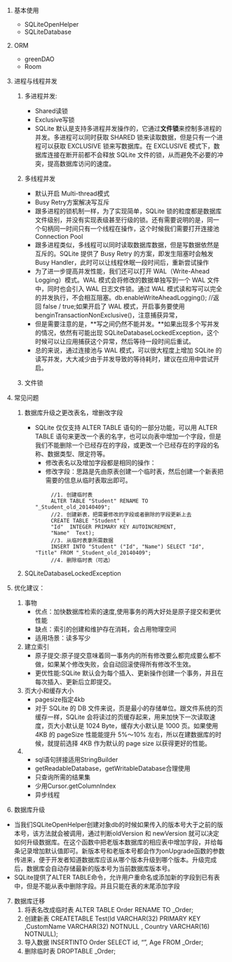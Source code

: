 1. 基本使用
    - SQLiteOpenHelper
    - SQLiteDatabase
2. ORM
    - greenDAO
    - Room
3. 进程与线程并发
    1. 多进程并发:
        - Shared读锁
        - Exclusive写锁
        - SQLite 默认是支持多进程并发操作的，它通过**文件锁**来控制多进程的并发。多进程可以同时获取 SHARED 锁来读取数据，但是只有一个进程可以获取 EXCLUSIVE 锁来写数据库。在 EXCLUSIVE 模式下，数据库连接在断开前都不会释放 SQLite 文件的锁，从而避免不必要的冲突，提高数据库访问的速度。
    2. 多线程并发
        - 默认开启 Multi-thread模式
        - Busy Retry方案解决写互斥
        - 跟多进程的锁机制一样，为了实现简单，SQLite 锁的粒度都是数据库文件级别，并没有实现表级甚至行级的锁。还有需要说明的是，同一个句柄同一时间只有一个线程在操作，这个时候我们需要打开连接池 Connection Pool
        - 跟多进程类似，多线程可以同时读取数据库数据，但是写数据依然是互斥的。SQLite 提供了 Busy Retry 的方案，即发生阻塞时会触发 Busy Handler，此时可以让线程休眠一段时间后，重新尝试操作
        - 为了进一步提高并发性能，我们还可以打开 WAL（Write-Ahead Logging）模式。WAL 模式会将修改的数据单独写到一个 WAL 文件中，同时也会引入 WAL 日志文件锁。通过 WAL 模式读和写可以完全的并发执行，不会相互阻塞。db.enableWriteAheadLogging();	//返回 false / true;如果开启了 WAL 模式，开启事务要使用 benginTransactionNonExclusive()，注意捕获异常，
        - 但是需要注意的是，**写之间仍然不能并发。**如果出现多个写并发的情况，依然有可能出现 SQLiteDatabaseLockedException，这个时候可以让应用捕获这个异常，然后等待一段时间后重试。
        - 总的来说，通过连接池与 WAL 模式，可以很大程度上增加 SQLite 的读写并发，大大减少由于并发导致的等待耗时，建议在应用中尝试开启。
     
    3. 文件锁

4. 常见问题
    1. 数据库升级之更改表名，增删改字段
        - SQLite 仅仅支持 ALTER TABLE 语句的一部分功能，可以用 ALTER TABLE 语句来更改一个表的名字，也可以向表中增加一个字段，但是我们不能删除一个已经存在的字段，或更改一个已经存在的字段的名称、数据类型、限定符等。
           - 修改表名以及增加字段都是相同的操作：
           - 修改字段：思路是先由原表创建一个临时表，然后创建一个新表把需要的信息从临时表取出即可。
           ```
                //1. 创建临时表
                ALTER TABLE "Student" RENAME TO "_Student_old_20140409";
                //2. 创建新表，把需要修改的字段或者删除的字段更新上去
                CREATE TABLE "Student" (
                "Id"  INTEGER PRIMARY KEY AUTOINCREMENT,
                "Name"  Text);
                //3. 从临时表拿所需数据
                INSERT INTO "Student" ("Id", "Name") SELECT "Id", "Title" FROM "_Student_old_20140409";
                //4. 删除临时表（可选）
           ```

    2. SQLiteDatabaseLockedException
5. 优化建议：
    1. 事物
        - 优点：加快数据库检索的速度,使用事务的两大好处是原子提交和更优性能
        - 缺点：索引的创建和维护存在消耗，会占用物理空间
        - 适用场景：读多写少
    2. 建立索引
        - 原子提交:原子提交意味着同一事务内的所有修改要么都完成要么都不做，如果某个修改失败，会自动回滚使得所有修改不生效。
        - 更优性能:SQLite 默认会为每个插入、更新操作创建一个事务，并且在每次插入、更新后立即提交。
    3. 页大小和缓存大小
        - pagesize指定4kb
        - 对于 SQLite 的 DB 文件来说，页是最小的存储单位。跟文件系统的页缓存一样，SQLite 会将读过的页缓存起来，用来加快下一次读取速度，页大小默认是 1024 Byte，缓存大小默认是 1000 页。如果使用 4KB 的 pageSize 性能能提升 5%～10% 左右，所以在建数据库的时候，就提前选择 4KB 作为默认的 page size 以获得更好的性能。
    4. 
        - sql语句拼接适用StringBuilder
        - getReadableDatabase，getWritableDatabase合理使用
        - 只查询所需的结果集
        - 少用Cursor.getColumnIndex
        - 异步线程

6. 数据库升级
- 当我们SQLiteOpenHelper创建对象db的时候如果传入的版本号大于之前的版本号，该方法就会被调用，通过判断oldVersion 和 newVersion 就可以决定如何升级数据库。在这个函数中把老版本数据库的相应表中增加字段，并给每条记录增加默认值即可。新版本号和老版本号都会作为onUpgrade函数的参数传进来，便于开发者知道数据库应该从哪个版本升级到哪个版本。升级完成后，数据库会自动存储最新的版本号为当前数据库版本号。
- SQLite提供了ALTER TABLE命令，允许用户重命名或添加新的字段到已有表中，但是不能从表中删除字段。并且只能在表的末尾添加字段
7. 数据库迁移
    1. 将表名改成临时表 ALTER TABLE Order RENAME TO _Order;
    2. 创建新表 CREATETABLE Test(Id VARCHAR(32) PRIMARY KEY ,CustomName VARCHAR(32) NOTNULL , Country VARCHAR(16) NOTNULL);
    3. 导入数据 INSERTINTO Order SELECT id, “”, Age FROM _Order;
    4. 删除临时表 DROPTABLE _Order;
